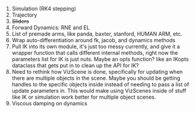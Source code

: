 1) Simulation (RK4 stepping)
2) Trajectory
3) <s> Sliders </s> 
4) Forward Dynamics: RNE and EL
5) List of premade arms, like panda, baxter, stanford, HUMAN ARM, etc.
6) Wrap auto-differentiation around fk, jacob, and dynamics methods
7) Pull IK into its own module, it's just too messy currently, and give it a wrapper function that calls different 
internal methods, right now the parameters list for IK is just nuts. Maybe an opts function? like an IKopts dataclass that 
gets put in to clean up the API for IK?
8) Need to rethink how VizScene is done, specifically for updating when there are multiple objects
in the scene. Maybe you should be getting handles to the specific objects inside instead of needing to pass a
list of update parameters in. This would make using VizScenes inside of stuff like IK or simulation work better for 
multiple object scenes.
9) Viscous damping on dynamics